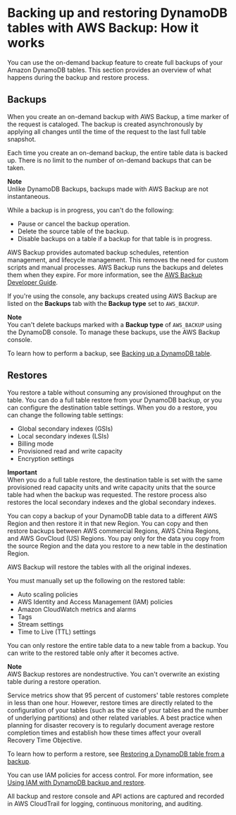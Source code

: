 # Backing up and restoring DynamoDB tables with AWS Backup: How it works<a name="GettingStartedBackupsAWS"></a>

You can use the on\-demand backup feature to create full backups of your Amazon DynamoDB tables\. This section provides an overview of what happens during the backup and restore process\.

## Backups<a name="GettingStartedBackupsAWS.backups"></a>

When you create an on\-demand backup with AWS Backup, a time marker of the request is cataloged\. The backup is created asynchronously by applying all changes until the time of the request to the last full table snapshot\.

Each time you create an on\-demand backup, the entire table data is backed up\. There is no limit to the number of on\-demand backups that can be taken\.

**Note**  
Unlike DynamoDB Backups, backups made with AWS Backup are not instantaneous\.

While a backup is in progress, you can't do the following:
+ Pause or cancel the backup operation\.
+ Delete the source table of the backup\.
+ Disable backups on a table if a backup for that table is in progress\.

AWS Backup provides automated backup schedules, retention management, and lifecycle management\. This removes the need for custom scripts and manual processes\. AWS Backup runs the backups and deletes them when they expire\. For more information, see the [AWS Backup Developer Guide](https://docs.aws.amazon.com/aws-backup/latest/devguide/whatisbackup.html)\.

If you're using the console, any backups created using AWS Backup are listed on the **Backups** tab with the **Backup type** set to `AWS_BACKUP`\.

**Note**  
You can't delete backups marked with a **Backup type** of `AWS_BACKUP` using the DynamoDB console\. To manage these backups, use the AWS Backup console\.

To learn how to perform a backup, see [Backing up a DynamoDB table](Backup.Tutorial.md)\.

## Restores<a name="GettingStartedBackupsAWS-restore"></a>

You restore a table without consuming any provisioned throughput on the table\. You can do a full table restore from your DynamoDB backup, or you can configure the destination table settings\. When you do a restore, you can change the following table settings:
+ Global secondary indexes \(GSIs\)
+ Local secondary indexes \(LSIs\)
+ Billing mode
+ Provisioned read and write capacity
+ Encryption settings

**Important**  
When you do a full table restore, the destination table is set with the same provisioned read capacity units and write capacity units that the source table had when the backup was requested\. The restore process also restores the local secondary indexes and the global secondary indexes\.

You can copy a backup of your DynamoDB table data to a different AWS Region and then restore it in that new Region\. You can copy and then restore backups between AWS commercial Regions, AWS China Regions, and AWS GovCloud \(US\) Regions\. You pay only for the data you copy from the source Region and the data you restore to a new table in the destination Region\.

AWS Backup will restore the tables with all the original indexes\.

You must manually set up the following on the restored table:
+ Auto scaling policies
+ AWS Identity and Access Management \(IAM\) policies
+ Amazon CloudWatch metrics and alarms
+ Tags
+ Stream settings
+ Time to Live \(TTL\) settings

You can only restore the entire table data to a new table from a backup\. You can write to the restored table only after it becomes active\.

**Note**  
AWS Backup restores are nondestructive\. You can't overwrite an existing table during a restore operation\.

Service metrics show that 95 percent of customers' table restores complete in less than one hour\. However, restore times are directly related to the configuration of your tables \(such as the size of your tables and the number of underlying partitions\) and other related variables\. A best practice when planning for disaster recovery is to regularly document average restore completion times and establish how these times affect your overall Recovery Time Objective\.

To learn how to perform a restore, see [Restoring a DynamoDB table from a backup](Restore.Tutorial.md)\.

You can use IAM policies for access control\. For more information, see [Using IAM with DynamoDB backup and restore](backuprestore_IAM.md)\.

All backup and restore console and API actions are captured and recorded in AWS CloudTrail for logging, continuous monitoring, and auditing\.